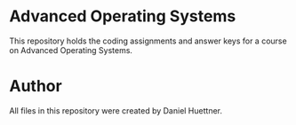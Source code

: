 # Advanced Operating Systems
This repository holds the coding assignments and answer keys for a course on Advanced Operating Systems.
 
# Author
All files in this repository were created by Daniel Huettner.
